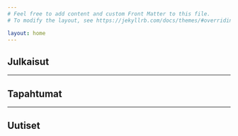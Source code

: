 ```yaml
---
# Feel free to add content and custom Front Matter to this file.
# To modify the layout, see https://jekyllrb.com/docs/themes/#overriding-theme-defaults

layout: home
---
```


## Julkaisut
---
## Tapahtumat
---
## Uutiset
